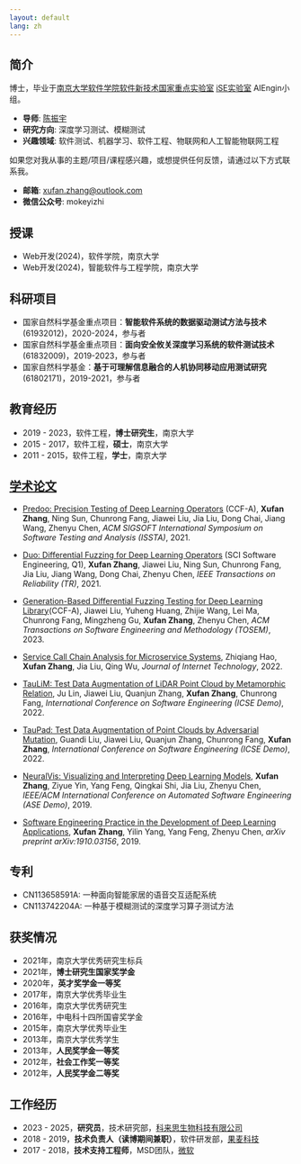 ```yaml
---
layout: default
lang: zh
---
```


## 简介

博士，毕业于[南京大学](https://www.nju.edu.cn)[软件学院](https://software.nju.edu.cn)[软件新技术国家重点实验室](https://keysoftlab.nju.edu.cn) [iSE实验室](http://www.iselab.cn) AIEngin小组。

- **导师**: [陈振宇](http://www.iselab.cn/faculty/ZhenyuChen)
- **研究方向**: 深度学习测试、模糊测试
- **兴趣领域**: 软件测试、机器学习、软件工程、物联网和人工智能物联网工程

如果您对我从事的主题/项目/课程感兴趣，或想提供任何反馈，请通过以下方式联系我。
- **邮箱**: [xufan.zhang@outlook.com](mailto:xufan.zhang@outlook.com)
- **微信公众号**: mokeyizhi

## 授课

- Web开发(2024)，软件学院，南京大学
- Web开发(2024)，智能软件与工程学院，南京大学

## 科研项目

- 国家自然科学基金重点项目：**智能软件系统的数据驱动测试方法与技术**(61932012)，2020-2024，参与者
- 国家自然科学基金重点项目：**面向安全攸关深度学习系统的软件测试技术**(61832009)，2019-2023，参与者
- 国家自然科学基金：**基于可理解信息融合的人机协同移动应用测试研究**(61802171)，2019-2021，参与者

## 教育经历

- 2019 - 2023，软件工程，**博士研究生**，南京大学
- 2015 - 2017，软件工程，**硕士**，南京大学
- 2011 - 2015，软件工程，**学士**，南京大学

## [学术论文](http://pub.zhangxufan.cn)

- [Predoo: Precision Testing of Deep Learning Operators](https://dl.acm.org/doi/10.1145/3460319.3464843) (CCF-A), **Xufan Zhang**, Ning Sun, Chunrong Fang, Jiawei Liu, Jia Liu, Dong Chai, Jiang Wang, Zhenyu Chen, _ACM SIGSOFT International Symposium on Software Testing and Analysis (ISSTA)_, 2021.

- [Duo: Differential Fuzzing for Deep Learning Operators](https://doi.org/10.1109/TR.2021.3107165) (SCI Software Engineering, Q1), **Xufan Zhang**, Jiawei Liu, Ning Sun, Chunrong Fang, Jia Liu, Jiang Wang, Dong Chai, Zhenyu Chen, _IEEE Transactions on Reliability (TR)_, 2021.

- [Generation-Based Differential Fuzzing Testing for Deep Learning Library](https://dl.acm.org/doi/10.1145/3628159)(CCF-A), Jiawei Liu, Yuheng Huang, Zhijie Wang, Lei Ma, Chunrong Fang, Mingzheng Gu, **Xufan Zhang**, Zhenyu Chen, _ACM Transactions on Software Engineering and Methodology (TOSEM)_, 2023.

- [Service Call Chain Analysis for Microservice Systems](https://jit.ndhu.edu.tw/article/view/2781), Zhiqiang Hao, **Xufan Zhang**, Jia Liu, Qing Wu, _Journal of Internet Technology_, 2022.

- [TauLiM: Test Data Augmentation of LiDAR Point Cloud by Metamorphic Relation](https://ieeexplore.ieee.org/document/9793740), Ju Lin, Jiawei Liu, Quanjun Zhang, **Xufan Zhang**, Chunrong Fang, _International Conference on Software Engineering (ICSE Demo)_, 2022.

- [TauPad: Test Data Augmentation of Point Clouds by Adversarial Mutation](https://ieeexplore.ieee.org/document/9793744), Guandi Liu, Jiawei Liu, Quanjun Zhang, Chunrong Fang, **Xufan Zhang**, _International Conference on Software Engineering (ICSE Demo)_, 2022.

- [NeuralVis: Visualizing and Interpreting Deep Learning Models](https://dl.acm.org/doi/10.1109/ASE.2019.00113), **Xufan Zhang**, Ziyue Yin, Yang Feng, Qingkai Shi, Jia Liu, Zhenyu Chen, _IEEE/ACM International Conference on Automated Software Engineering (ASE Demo)_, 2019.

- [Software Engineering Practice in the Development of Deep Learning Applications](https://arxiv.org/pdf/1910.03156.pdf), **Xufan Zhang**, Yilin Yang, Yang Feng, Zhenyu Chen, _arXiv preprint arXiv:1910.03156_, 2019.

## 专利

- CN113658591A: 一种面向智能家居的语音交互适配系统
- CN113742204A: 一种基于模糊测试的深度学习算子测试方法

## 获奖情况

- 2021年，南京大学优秀研究生标兵
- 2021年，**博士研究生国家奖学金**
- 2020年，**英才奖学金一等奖**
- 2017年，南京大学优秀毕业生
- 2016年，南京大学优秀研究生
- 2016年，中电科十四所国睿奖学金
- 2015年，南京大学优秀毕业生
- 2013年，南京大学优秀学生
- 2013年，**人民奖学金一等奖**
- 2012年，**社会工作奖一等奖**
- 2012年，**人民奖学金二等奖**

## 工作经历

- 2023 - 2025，**研究员**，技术研究部，[科来思生物科技有限公司](https://www.keylights.cn/en/index.aspx)
- 2018 - 2019，**技术负责人（读博期间兼职）**，软件研发部，[果麦科技](http://www.gmair.net)
- 2017 - 2018，**技术支持工程师**，MSD团队，[微软](https://www.microsoft.com)
